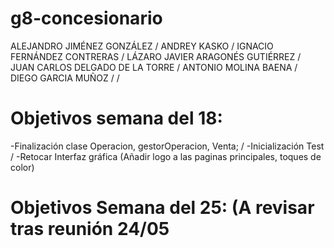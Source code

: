 # g8-concesionario
ALEJANDRO JIMÉNEZ GONZÁLEZ /
ANDREY KASKO /
IGNACIO FERNÁNDEZ CONTRERAS /
LÁZARO JAVIER ARAGONÉS GUTIÉRREZ /
JUAN CARLOS DELGADO DE LA TORRE /
ANTONIO MOLINA BAENA / 
DIEGO GARCIA MUÑOZ / /

# Objetivos semana del 18: 
-Finalización clase Operacion, gestorOperacion, Venta; /
-Inicialización Test / 
-Retocar Interfaz gráfica (Añadir logo a las paginas principales, toques de color)

# Objetivos Semana del 25: (A revisar tras reunión 24/05
